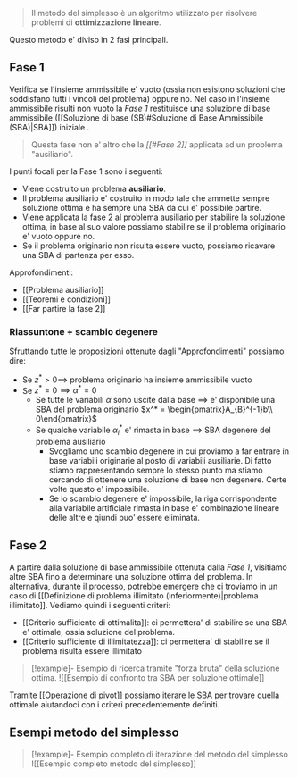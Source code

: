 >Il metodo del simplesso è un algoritmo utilizzato per risolvere problemi di **ottimizzazione lineare**.

Questo metodo e' diviso in 2 fasi principali.
## Fase 1
Verifica se l'insieme ammissibile e' vuoto (ossia non esistono soluzioni che soddisfano tutti i vincoli del problema) oppure no. Nel caso in l'insieme ammissibile risulti non vuoto la *Fase 1* restituisce una soluzione di base ammissibile ([[Soluzione di base (SB)#Soluzione di Base Ammissibile (SBA)|SBA]]) iniziale .

> Questa fase non e' altro che la *[[#Fase 2]]* applicata ad un problema "ausiliario".

I punti focali per la Fase 1 sono i seguenti:
- Viene costruito un problema **ausiliario**.
- Il problema ausiliario e' costruito in modo tale che ammette sempre soluzione ottima e ha sempre una SBA da cui e' possibile partire.
- Viene applicata la fase 2 al problema ausiliario per stabilire la soluzione ottima, in base al suo valore possiamo stabilire se il problema originario e' vuoto oppure no.
- Se il problema originario non risulta essere vuoto, possiamo ricavare una SBA di partenza per esso.

Approfondimenti:
- [[Problema ausiliario]]
- [[Teoremi e condizioni]]
- [[Far partire la fase 2]]

### Riassuntone + scambio degenere
Sfruttando tutte le proposizioni ottenute dagli "Approfondimenti" possiamo dire:
- Se $z^* >0 \implies$ problema originario ha insieme ammissibile vuoto
- Se $z^* = 0 \implies \alpha^* = 0$
	- Se tutte le variabili $\alpha$ sono uscite dalla base $\implies$ e' disponibile una SBA del problema originario $x^* = \begin{pmatrix}A_{B}^{-1}b\\ 0\end{pmatrix}$
	- Se qualche variabile $\alpha_{i}^*$ e' rimasta in base $\implies$ SBA degenere del problema ausiliario
		- Svogliamo uno scambio degenere in cui proviamo a far entrare in base variabili originarie al posto di variabili ausiliarie. Di fatto stiamo rappresentando sempre lo stesso punto ma stiamo cercando di ottenere una soluzione di base non degenere. Certe volte questo e' impossibile.
		- Se lo scambio degenere e' impossibile, la riga corrispondente alla variabile artificiale rimasta in base e' combinazione lineare delle altre e qiundi puo' essere eliminata.
## Fase 2
A partire dalla soluzione di base ammissibile ottenuta dalla *Fase 1*, visitiamo altre SBA fino a determinare una soluzione ottima del problema. In alternativa, durante il processo, potrebbe emergere che ci troviamo in un caso di [[Definizione di problema illimitato (inferiormente)|problema illimitato]].
Vediamo quindi i seguenti criteri: 
- [[Criterio sufficiente di ottimalita]]: ci permettera' di stabilire se una SBA e' ottimale, ossia soluzione del problema.
- [[Criterio sufficiente di illimitatezza]]: ci permettera' di stabilire se il problema risulta essere illimitato

> [!example]- Esempio di ricerca tramite "forza bruta" della soluzione ottima.
> ![[Esempio di confronto tra SBA per soluzione ottimale]]

Tramite [[Operazione di pivot]] possiamo iterare le SBA per trovare quella ottimale aiutandoci con i criteri precedentemente definiti.

## Esempi metodo del simplesso

> [!example]- Esempio completo di iterazione del metodo del simplesso
> ![[Esempio completo metodo del simplesso]]